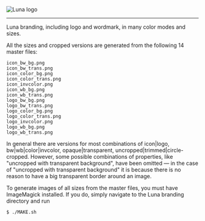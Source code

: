 ![Luna logo](https://github.com/lunalabs/branding/raw/master/logo_color_trans_trimmed_100.png)

----

Luna branding, including logo and wordmark,
in many color modes and sizes.

All the sizes and cropped versions are generated from
the following 14 master files:
```
icon_bw_bg.png
icon_bw_trans.png
icon_color_bg.png
icon_color_trans.png
icon_invcolor.png
icon_wb_bg.png
icon_wb_trans.png
logo_bw_bg.png
logo_bw_trans.png
logo_color_bg.png
logo_color_trans.png
logo_invcolor.png
logo_wb_bg.png
logo_wb_trans.png
```
In general there are versions for most combinations of icon|logo,
bw|wb|color|invcolor, opaque|transparent, uncropped|trimmed|circle-cropped.
However, some possible combinations of properties,
like "uncropped with transparent background", have been
omitted — in the case of "uncropped with transparent background"
it is because there is no reason to have a big transparent
border around an image.

To generate images of all sizes from the master files, you must
have ImageMagick installed. If you do, simply navigate to the
Luna branding directory and run
```
$ ./MAKE.sh
```
